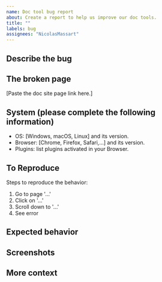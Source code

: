 ```yaml
---
name: Doc tool bug report
about: Create a report to help us improve our doc tools.
title: ""
labels: bug
assignees: "NicolasMassart"
---
```


<!-- **IMPORTANT: this is only for reporting documentation tools bugs.**

- Report Besu software issues at https://github.com/hyperledger/besu/issues.
- Report doc content issues using the "Doc content issue report" template.

**Before creating a bug**, did you try refreshing your browser cache for our site?
-->

## Describe the bug

<!-- A clear and concise description of what the doc bug is. -->

## The broken page

[Paste the doc site page link here.]

## System (please complete the following information)

- OS: [Windows, macOS, Linux] and its version.
- Browser: [Chrome, Firefox, Safari,…] and its version.
- Plugins: list plugins activated in your Browser.

## To Reproduce

Steps to reproduce the behavior:

1. Go to page '…'
2. Click on '…'
3. Scroll down to '…'
4. See error

## Expected behavior

<!-- A clear and concise description of what you expected to happen. -->

## Screenshots

<!-- If applicable, don't hesitate to link an annotated screenshot
or a small demo video to help understanding the issue. -->

## More context

<!-- Add any other context about the problem here. -->
